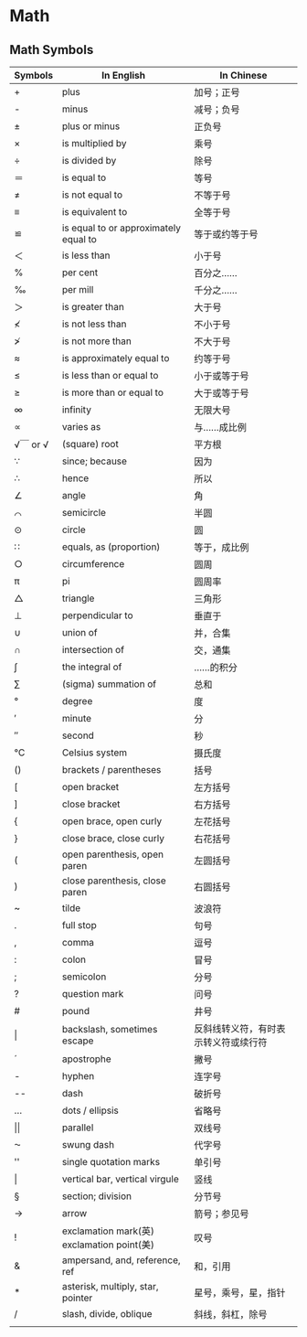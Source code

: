 # Math

## Math Symbols

| Symbols | In English                                 | In Chinese                           |
| ------- | ------------------------------------------ | ------------------------------------ |
| +       | plus                                       | 加号；正号                           |
| -       | minus                                      | 减号；负号                           |
| ±       | plus or minus                              | 正负号                               |
| ×       | is multiplied by                           | 乘号                                 |
| ÷       | is divided by                              | 除号                                 |
| ＝      | is equal to                                | 等号                                 |
| ≠       | is not equal to                            | 不等于号                             |
| ≡       | is equivalent to                           | 全等于号                             |
| ≌       | is equal to or approximately equal to      | 等于或约等于号                       |
| ＜      | is less than                               | 小于号                               |
| %       | per cent                                   | 百分之……                             |
| ‰       | per mill                                   | 千分之……                             |
| ＞      | is greater than                            | 大于号                               |
| ≮       | is not less than                           | 不小于号                             |
| ≯       | is not more than                           | 不大于号                             |
| ≈       | is approximately equal to                  | 约等于号                             |
| ≤       | is less than or equal to                   | 小于或等于号                         |
| ≥       | is more than or equal to                   | 大于或等于号                         |
| ∞       | infinity                                   | 无限大号                             |
| ∝       | varies as                                  | 与……成比例                           |
| √￣ or √ | (square) root                              | 平方根                               |
| ∵       | since; because                             | 因为                                 |
| ∴       | hence                                      | 所以                                 |
| ∠       | angle                                      | 角                                   |
| ⌒       | semicircle                                 | 半圆                                 |
| ⊙       | circle                                     | 圆                                   |
| ∷       | equals, as (proportion)                    | 等于，成比例                         |
| ○       | circumference                              | 圆周                                 |
| π       | pi                                         | 圆周率                               |
| △       | triangle                                   | 三角形                               |
| ⊥       | perpendicular to                           | 垂直于                               |
| ∪       | union of                                   | 并，合集                             |
| ∩       | intersection of                            | 交，通集                             |
| ∫       | the integral of                            | ……的积分                             |
| ∑       | (sigma) summation of                       | 总和                                 |
| °       | degree                                     | 度                                   |
| ′       | minute                                     | 分                                   |
| ″       | second                                     | 秒                                   |
| ℃       | Celsius system                             | 摄氏度                               |
| ()      | brackets / parentheses                     | 括号                                 |
| [       | open bracket                               | 左方括号                             |
| ]       | close bracket                              | 右方括号                             |
| {       | open brace, open curly                     | 左花括号                             |
| }       | close brace, close curly                   | 右花括号                             |
| (       | open parenthesis, open paren               | 左圆括号                             |
| )       | close parenthesis, close paren             | 右圆括号                             |
| ~       | tilde                                      | 波浪符                               |
| .       | full stop                                  | 句号                                 |
| ,       | comma                                      | 逗号                                 |
| :       | colon                                      | 冒号                                 |
| ;       | semicolon                                  | 分号                                 |
| ?       | question mark                              | 问号                                 |
| #       | pound                                      | 井号                                 |
| \|      | backslash, sometimes escape                | 反斜线转义符，有时表示转义符或续行符 |
| ´       | apostrophe                                 | 撇号                                 |
| -       | hyphen                                     | 连字号                               |
| --      | dash                                       | 破折号                               |
| …       | dots / ellipsis                            | 省略号                               |
| \|\|    | parallel                                   | 双线号                               |
| ⁓       | swung dash                                 | 代字号                               |
| ''      | single quotation marks                     | 单引号                               |
| \|      | vertical bar, vertical virgule             | 竖线                                 |
| §       | section; division                          | 分节号                               |
| →       | arrow                                      | 箭号；参见号                         |
| !       | exclamation mark(英) exclamation point(美) | 叹号                                 |
| &       | ampersand, and, reference, ref             | 和，引用                             |
| *       | asterisk, multiply, star, pointer          | 星号，乘号，星，指针                 |
| /       | slash, divide, oblique                     | 斜线，斜杠，除号                     |
|         |                                            |                                      |